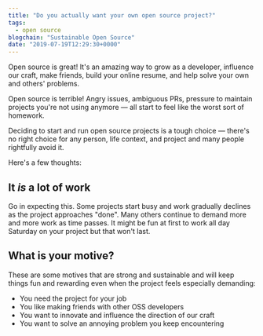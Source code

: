 ```yaml
---
title: "Do you actually want your own open source project?"
tags:
  - open source
blogchain: "Sustainable Open Source"
date: "2019-07-19T12:29:30+0000"
---
```


Open source is great! It's an amazing way to grow as a developer, influence our craft, make friends, build your online resume, and help solve your own and others' problems.

Open source is terrible! Angry issues, ambiguous PRs, pressure to maintain projects you're not using anymore — all start to feel like the worst sort of homework.

Deciding to start and run open source projects is a tough choice — there's no right choice for any person, life context, and project and many people rightfully avoid it.

Here's a few thoughts:

## It *is* a lot of work

Go in expecting this. Some projects start busy and work gradually declines as the project approaches "done". Many others continue to demand more and more work as time passes. It might be fun at first to work all day Saturday on your project but that won't last.

## What is your motive?

These are some motives that are strong and sustainable and will
keep things fun and rewarding even when the project feels especially demanding:

- You need the project for your job
- You like making friends with other OSS developers
- You want to innovate and influence the direction of our craft
- You want to solve an annoying problem you keep encountering

